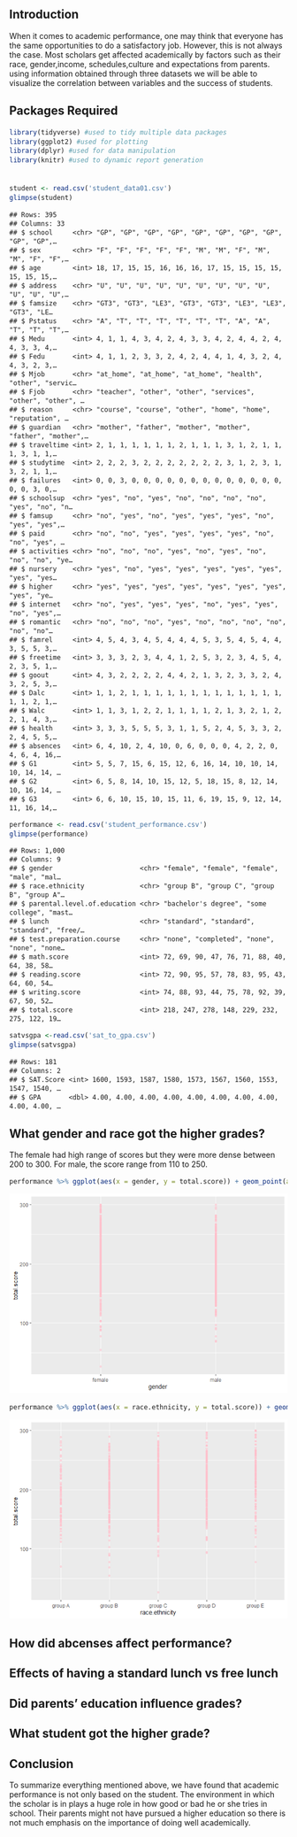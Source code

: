
## Introduction

When it comes to academic performance, one may think that everyone has
the same opportunities to do a satisfactory job. However, this is not
always the case. Most scholars get affected academically by factors such
as their race, gender,income, schedules,culture and expectations from
parents. using information obtained through three datasets we will be
able to visualize the correlation between variables and the success of
students.

## Packages Required

``` r
library(tidyverse) #used to tidy multiple data packages
library(ggplot2) #used for plotting
library(dplyr) #used for data manipulation
library(knitr) #used to dynamic report generation


student <- read.csv('student_data01.csv')
glimpse(student)
```

    ## Rows: 395
    ## Columns: 33
    ## $ school     <chr> "GP", "GP", "GP", "GP", "GP", "GP", "GP", "GP", "GP", "GP",…
    ## $ sex        <chr> "F", "F", "F", "F", "F", "M", "M", "F", "M", "M", "F", "F",…
    ## $ age        <int> 18, 17, 15, 15, 16, 16, 16, 17, 15, 15, 15, 15, 15, 15, 15,…
    ## $ address    <chr> "U", "U", "U", "U", "U", "U", "U", "U", "U", "U", "U", "U",…
    ## $ famsize    <chr> "GT3", "GT3", "LE3", "GT3", "GT3", "LE3", "LE3", "GT3", "LE…
    ## $ Pstatus    <chr> "A", "T", "T", "T", "T", "T", "T", "A", "A", "T", "T", "T",…
    ## $ Medu       <int> 4, 1, 1, 4, 3, 4, 2, 4, 3, 3, 4, 2, 4, 4, 2, 4, 4, 3, 3, 4,…
    ## $ Fedu       <int> 4, 1, 1, 2, 3, 3, 2, 4, 2, 4, 4, 1, 4, 3, 2, 4, 4, 3, 2, 3,…
    ## $ Mjob       <chr> "at_home", "at_home", "at_home", "health", "other", "servic…
    ## $ Fjob       <chr> "teacher", "other", "other", "services", "other", "other", …
    ## $ reason     <chr> "course", "course", "other", "home", "home", "reputation", …
    ## $ guardian   <chr> "mother", "father", "mother", "mother", "father", "mother",…
    ## $ traveltime <int> 2, 1, 1, 1, 1, 1, 1, 2, 1, 1, 1, 3, 1, 2, 1, 1, 1, 3, 1, 1,…
    ## $ studytime  <int> 2, 2, 2, 3, 2, 2, 2, 2, 2, 2, 2, 3, 1, 2, 3, 1, 3, 2, 1, 1,…
    ## $ failures   <int> 0, 0, 3, 0, 0, 0, 0, 0, 0, 0, 0, 0, 0, 0, 0, 0, 0, 0, 3, 0,…
    ## $ schoolsup  <chr> "yes", "no", "yes", "no", "no", "no", "no", "yes", "no", "n…
    ## $ famsup     <chr> "no", "yes", "no", "yes", "yes", "yes", "no", "yes", "yes",…
    ## $ paid       <chr> "no", "no", "yes", "yes", "yes", "yes", "no", "no", "yes", …
    ## $ activities <chr> "no", "no", "no", "yes", "no", "yes", "no", "no", "no", "ye…
    ## $ nursery    <chr> "yes", "no", "yes", "yes", "yes", "yes", "yes", "yes", "yes…
    ## $ higher     <chr> "yes", "yes", "yes", "yes", "yes", "yes", "yes", "yes", "ye…
    ## $ internet   <chr> "no", "yes", "yes", "yes", "no", "yes", "yes", "no", "yes",…
    ## $ romantic   <chr> "no", "no", "no", "yes", "no", "no", "no", "no", "no", "no"…
    ## $ famrel     <int> 4, 5, 4, 3, 4, 5, 4, 4, 4, 5, 3, 5, 4, 5, 4, 4, 3, 5, 5, 3,…
    ## $ freetime   <int> 3, 3, 3, 2, 3, 4, 4, 1, 2, 5, 3, 2, 3, 4, 5, 4, 2, 3, 5, 1,…
    ## $ goout      <int> 4, 3, 2, 2, 2, 2, 4, 4, 2, 1, 3, 2, 3, 3, 2, 4, 3, 2, 5, 3,…
    ## $ Dalc       <int> 1, 1, 2, 1, 1, 1, 1, 1, 1, 1, 1, 1, 1, 1, 1, 1, 1, 1, 2, 1,…
    ## $ Walc       <int> 1, 1, 3, 1, 2, 2, 1, 1, 1, 1, 2, 1, 3, 2, 1, 2, 2, 1, 4, 3,…
    ## $ health     <int> 3, 3, 3, 5, 5, 5, 3, 1, 1, 5, 2, 4, 5, 3, 3, 2, 2, 4, 5, 5,…
    ## $ absences   <int> 6, 4, 10, 2, 4, 10, 0, 6, 0, 0, 0, 4, 2, 2, 0, 4, 6, 4, 16,…
    ## $ G1         <int> 5, 5, 7, 15, 6, 15, 12, 6, 16, 14, 10, 10, 14, 10, 14, 14, …
    ## $ G2         <int> 6, 5, 8, 14, 10, 15, 12, 5, 18, 15, 8, 12, 14, 10, 16, 14, …
    ## $ G3         <int> 6, 6, 10, 15, 10, 15, 11, 6, 19, 15, 9, 12, 14, 11, 16, 14,…

``` r
performance <- read.csv('student_performance.csv')
glimpse(performance)
```

    ## Rows: 1,000
    ## Columns: 9
    ## $ gender                      <chr> "female", "female", "female", "male", "mal…
    ## $ race.ethnicity              <chr> "group B", "group C", "group B", "group A"…
    ## $ parental.level.of.education <chr> "bachelor's degree", "some college", "mast…
    ## $ lunch                       <chr> "standard", "standard", "standard", "free/…
    ## $ test.preparation.course     <chr> "none", "completed", "none", "none", "none…
    ## $ math.score                  <int> 72, 69, 90, 47, 76, 71, 88, 40, 64, 38, 58…
    ## $ reading.score               <int> 72, 90, 95, 57, 78, 83, 95, 43, 64, 60, 54…
    ## $ writing.score               <int> 74, 88, 93, 44, 75, 78, 92, 39, 67, 50, 52…
    ## $ total.score                 <int> 218, 247, 278, 148, 229, 232, 275, 122, 19…

``` r
satvsgpa <-read.csv('sat_to_gpa.csv')
glimpse(satvsgpa)
```

    ## Rows: 181
    ## Columns: 2
    ## $ SAT.Score <int> 1600, 1593, 1587, 1580, 1573, 1567, 1560, 1553, 1547, 1540, …
    ## $ GPA       <dbl> 4.00, 4.00, 4.00, 4.00, 4.00, 4.00, 4.00, 4.00, 4.00, 4.00, …

## What gender and race got the higher grades?

The female had high range of scores but they were more dense between 200
to 300. For male, the score range from 110 to 250.

``` r
performance %>% ggplot(aes(x = gender, y = total.score)) + geom_point(alpha = .5, color = 'pink')
```

![](FinalProject_files/figure-gfm/unnamed-chunk-2-1.png)<!-- -->

``` r
performance %>% ggplot(aes(x = race.ethnicity, y = total.score)) + geom_point(alpha = .5, color = 'pink')
```

![](FinalProject_files/figure-gfm/unnamed-chunk-2-2.png)<!-- -->

## How did abcenses affect performance?

## Effects of having a standard lunch vs free lunch

## Did parents’ education influence grades?

## What student got the higher grade?

## 

## Conclusion

To summarize everything mentioned above, we have found that academic
performance is not only based on the student. The environment in which
the scholar is in plays a huge role in how good or bad he or she tries
in school. Their parents might not have pursued a higher education so
there is not much emphasis on the importance of doing well academically.
